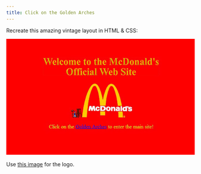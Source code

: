 ```yaml
---
title: Click on the Golden Arches
---
```


Recreate this amazing vintage layout in HTML & CSS:

![Vintage McDonald's Website](./assets/mcdonalds.jpg)

Use [this image](./assets/mcdonalds.gif) for the logo.
